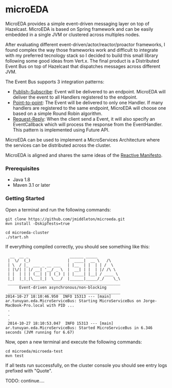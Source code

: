 microEDA
========

MicroEDA provides a simple event-driven messaging layer on top of Hazelcast. MicroEDA is based on Spring framework and can be easily embedded in a single JVM or clustered across multiples nodes.

After evaluating different event-driven/actor/reactor/proactor frameworks, I found complex the way those frameworks work and difficult to integrate with my preferred tecnology stack so I decided to build this small library following some good ideas from Vert.x. The final product is a Distributed Event Bus on top of Hazelcast that dispatches messages across different JVM. 

The Event Bus supports 3 integration patterns:

* [Publish-Subscribe](http://www.enterpriseintegrationpatterns.com/PublishSubscribeChannel.html): Event will be delivered to an endpoint. MicroEDA will deliver the event to all Handlers registered to the endpoint.
* [Point-to-point](http://www.enterpriseintegrationpatterns.com/PointToPointChannel.html): The Event will be delivered to only one Handler. If many handlers are registered to the same endpoint, MicroEDA will choose one based on a simple Round Robin algorithm.
* [Request-Reply](http://www.enterpriseintegrationpatterns.com/RequestReply.html): When the client send a Event, it will also specify an EventCallback which will process the response from the EventHandler. This pattern is implemented using Future API. 

MicroEDA can be used to implement a MicroServices Architecture where the services can be distributed across the cluster.

MicroEDA is aligned and shares the same ideas of the [Reactive Manifesto](http://www.reactivemanifesto.org/).

### Prerequisites
* Java 1.8
* Maven 3.1 or later

### Getting Started

Open a terminal and run the following commands:
```
git clone https://github.com/jmiddleton/microeda.git
mvn install -DskipTests=true

cd microeda-cluster
./start.sh
```

If everything compiled correctly, you should see something like this:

```
  __  __ _                  ______ _____          
 |  \/  (_)                |  ____|  __ \   /\    
 | \  / |_  ___ _ __ ___   | |__  | |  | | /  \   
 | |\/| | |/ __| '__/ _ \  |  __| | |  | |/ /\ \  
 | |  | | | (__| | | (_) | | |____| |__| / ____ \ 
 |_|  |_|_|\___|_|  \___/  |______|_____/_/    \_\
 _________________________________________________
      Event-driven asynchronous/non-blocking
 _________________________________________________
2014-10-27 18:10:46.950  INFO 15313 --- [main] ar.tunuyan.eda.MicroServiceBus: Starting MicroServiceBus on Jorge-MacBook-Pro.local with PID ...
 .
 .
 .
 2014-10-27 18:10:53.047  INFO 15313 --- [main] ar.tunuyan.eda.MicroServiceBus: Started MicroServiceBus in 6.346 seconds (JVM running for 6.67)
```

Now, open a new terminal and execute the following commands:
```
cd microeda/microeda-test
mvn test
```
If all tests run successfully, on the cluster console you should see entry logs prefixed with "Quote".


TODO: continue....
